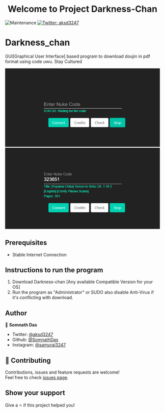 <h1 align="center">Welcome to Project Darkness-Chan</h1>
<p>
  </a>
    <img alt="Maintenance" src="https://img.shields.io/badge/Maintained%3F-yes-green.svg" />
  </a>
  <a href="https://twitter.com/aksd3247" target="_blank">
    <img alt="Twitter: aksd3247" src="https://img.shields.io/twitter/follow/aksd3247.svg?style=social" />
  </a>
</p>

# Darkness_chan
GUI[Graphical User Interface] based program to download doujin in pdf format using code uwu. Stay Cultured

![](Sample/1.png) 
![](Sample/2.png) 

## Prerequisites

- Stable Internet Connection

## Instructions to run the program

1. Download Darkness-chan [Any available Compatible Version for your OS]
2. Run the program as "Administrator" or SUDO also disable Anti-Virus if it's conflicting with download.

## Author

👤 **Somnath Das**

* Twitter: [@aksd3247](https://twitter.com/aksd3247)
* Github: [@SomnathDas](https://github.com/SomnathDas)
* Instagram: [@samurai3247](https://www.instagram.com/samurai3247/)

## 🤝 Contributing

Contributions, issues and feature requests are welcome!<br />Feel free to check [issues page](https://github.com/SomnathDas/DoujinCodeToPdf/issues). 

## Show your support

Give a ⭐️ if this project helped you!
